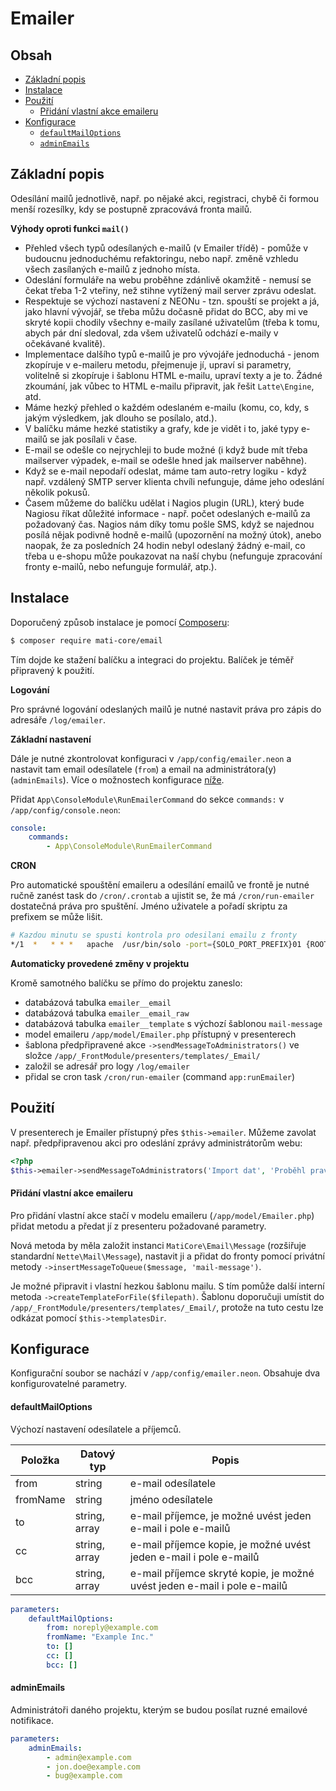Emailer
=======

## Obsah

* [Základní popis](#základní-popis)
* [Instalace](#instalace)
* [Použití](#použití)
    * [Přidání vlastní akce emaileru](#přidání-vlastní-akce-emaileru)
* [Konfigurace](#konfigurace)
    * [`defaultMailOptions`](#defaultmailoptions)
    * [`adminEmails`](#adminemails)

## Základní popis

Odesílání mailů jednotlivě, např. po nějaké akci, registraci, chybě či formou menší rozesílky, kdy se postupně zpracovává fronta mailů.

**Výhody oproti funkci `mail()`**
* Přehled všech typů odesílaných e-mailů (v Emailer třídě) - pomůže v budoucnu jednoduchému refaktoringu, nebo např. změně vzhledu všech zasílaných e-mailů z jednoho místa.
* Odeslání formuláře na webu proběhne zdánlivě okamžitě - nemusí se čekat třeba 1-2 vteřiny, než stihne vytížený mail server zprávu odeslat.
* Respektuje se výchozí nastavení z NEONu - tzn. spouští se projekt a já, jako hlavní vývojář, se třeba můžu dočasně přidat do BCC, aby mi ve skryté kopii chodily všechny e-maily zasílané uživatelům (třeba k tomu, abych pár dní sledoval, zda všem uživatelů odchází e-maily v očekávané kvalitě).
* Implementace dalšího typů e-mailů je pro vývojáře jednoduchá - jenom zkopíruje v e-maileru metodu, přejmenuje jí, upraví si parametry, volitelně si zkopíruje i šablonu HTML e-mailu, upraví texty a je to. Žádné zkoumání, jak vůbec to HTML e-mailu připravit, jak řešit `Latte\Engine`, atd.
* Máme hezký přehled o každém odeslaném e-mailu (komu, co, kdy, s jakým výsledkem, jak dlouho se posílalo, atd.).
* V balíčku máme hezké statistiky a grafy, kde je vidět i to, jaké typy e-mailů se jak posílali v čase.
* E-mail se odešle co nejrychleji to bude možné (i když bude mít třeba mailserver výpadek, e-mail se odešle hned jak mailserver naběhne).
* Když se e-mail nepodaří odeslat, máme tam auto-retry logiku - když např. vzdálený SMTP server klienta chvíli nefunguje, dáme jeho odeslání několik pokusů.
* Časem můžeme do balíčku udělat i Nagios plugin (URL), který bude Nagiosu říkat důležité informace - např. počet odeslaných e-mailů za požadovaný čas. Nagios nám díky tomu pošle SMS, když se najednou posílá nějak podivně hodně e-mailů (upozornění na možný útok), anebo naopak, že za posledních 24 hodin nebyl odeslaný žádný e-mail, co třeba u e-shopu může poukazovat na naší chybu (nefunguje zpracování fronty e-mailů, nebo nefunguje formulář, atp.).

## Instalace

Doporučený způsob instalace je pomocí [Composeru](http://getcomposer.org/):

```sh
$ composer require mati-core/email
```

Tím dojde ke stažení balíčku a integraci do projektu. Balíček je téměř připravený k použití.

**Logování**

Pro správné logování odeslaných mailů je nutné nastavit práva pro zápis do adresáře `/log/emailer`.

**Základní nastavení**

Dále je nutné zkontrolovat konfiguraci v `/app/config/emailer.neon` a nastavit tam email odesílatele (`from`) a email na administrátora(y) (`adminEmails`). Více o možnostech konfigurace [níže](#konfigurace).

Přidat `App\ConsoleModule\RunEmailerCommand` do sekce `commands:` v `/app/config/console.neon`:

```yaml
console:
    commands:
        - App\ConsoleModule\RunEmailerCommand
```

**CRON**

Pro automatické spouštění emaileru a odesílání emailů ve frontě je nutné ručně zanést task do `/cron/.crontab` a ujistit se, že má `/cron/run-emailer` dostatečná práva pro spuštění. Jméno uživatele a pořadí skriptu za prefixem se může lišit.

```sh
# Kazdou minutu se spusti kontrola pro odesilani emailu z fronty
*/1  *   * * *   apache  /usr/bin/solo -port={SOLO_PORT_PREFIX}01 {ROOT_DIR}cron/run-emailer    # ENVIRONMENTS: production
```

**Automaticky provedené změny v projektu**

Kromě samotného balíčku se přímo do projektu zaneslo:

* databázová tabulka `emailer__email`
* databázová tabulka `emailer__email_raw`
* databázová tabulka `emailer__template` s výchozí šablonou `mail-message`
* model emaileru `/app/model/Emailer.php` přístupný v presenterech
* šablona předpřipravené akce `->sendMessageToAdministrators()` ve složce `/app/_FrontModule/presenters/templates/_Email/`
* založil se adresář pro logy `/log/emailer`
* přidal se cron task `/cron/run-emailer` (command `app:runEmailer`)

## Použití

V presenterech je Emailer přístupný přes `$this->emailer`. Můžeme zavolat např. předpřipravenou akci pro odeslání zprávy administrátorům webu:

```php
<?php
$this->emailer->sendMessageToAdministrators('Import dat', 'Proběhl pravidelný noční import dat, bla bla ...');
```

#### Přidání vlastní akce emaileru

Pro přidání vlastní akce stačí v modelu emaileru (`/app/model/Emailer.php`) přidat metodu a předat jí z presenteru požadované parametry.

Nová metoda by měla založit instanci `MatiCore\Email\Message` (rozšiřuje standardní `Nette\Mail\Message`), nastavit ji a přidat do fronty pomocí privátní metody `->insertMessageToQueue($message, 'mail-message')`.

Je možné připravit i vlastní hezkou šablonu mailu. S tím pomůže další interní metoda `->createTemplateForFile($filepath)`. Šablonu doporučuji umístit do `/app/_FrontModule/presenters/templates/_Email/`, protože na tuto cestu lze odkázat pomocí `$this->templatesDir`.

## Konfigurace

Konfigurační soubor se nachází v `/app/config/emailer.neon`. Obsahuje dva konfigurovatelné parametry.

#### defaultMailOptions

Výchozí nastavení odesílatele a příjemců.


| Položka  | Datový typ    | Popis                                                                     |
|----------|---------------|---------------------------------------------------------------------------|
| from     | string        | e-mail odesílatele                                                        |
| fromName | string        | jméno odesílatele                                                         |
| to       | string, array | e-mail příjemce,  je možné uvést jeden e-mail i pole e-mailů              |
| cc       | string, array | e-mail příjemce kopie,  je možné uvést jeden e-mail i pole e-mailů        |
| bcc      | string, array | e-mail příjemce skryté kopie,  je možné uvést jeden e-mail i pole e-mailů |

```yaml
parameters:
	defaultMailOptions:
		from: noreply@example.com
		fromName: "Example Inc."
		to: []
		cc: []
		bcc: []
```

#### adminEmails

Administrátoři daného projektu, kterým se budou posílat ruzné emailové notifikace.

```yaml
parameters:
	adminEmails:
	    - admin@example.com
	    - jon.doe@example.com
	    - bug@example.com
```

